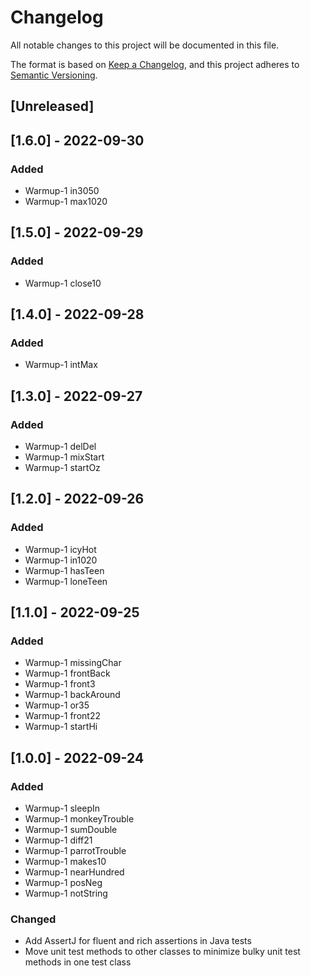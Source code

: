 # Changelog
All notable changes to this project will be documented in this file.

The format is based on [Keep a Changelog](https://keepachangelog.com/en/1.0.0/),
and this project adheres to [Semantic Versioning](https://semver.org/spec/v2.0.0.html).

## [Unreleased]

## [1.6.0] - 2022-09-30
### Added
- Warmup-1 in3050
- Warmup-1 max1020

## [1.5.0] - 2022-09-29
### Added
- Warmup-1 close10

## [1.4.0] - 2022-09-28
### Added
- Warmup-1 intMax

## [1.3.0] - 2022-09-27
### Added
- Warmup-1 delDel
- Warmup-1 mixStart
- Warmup-1 startOz

## [1.2.0] - 2022-09-26
### Added
- Warmup-1 icyHot
- Warmup-1 in1020
- Warmup-1 hasTeen
- Warmup-1 loneTeen
 
## [1.1.0] - 2022-09-25
### Added
- Warmup-1 missingChar
- Warmup-1 frontBack
- Warmup-1 front3
- Warmup-1 backAround
- Warmup-1 or35
- Warmup-1 front22
- Warmup-1 startHi

## [1.0.0] - 2022-09-24
### Added
- Warmup-1 sleepIn
- Warmup-1 monkeyTrouble
- Warmup-1 sumDouble
- Warmup-1 diff21
- Warmup-1 parrotTrouble
- Warmup-1 makes10
- Warmup-1 nearHundred
- Warmup-1 posNeg
- Warmup-1 notString

### Changed
- Add AssertJ for fluent and rich assertions in Java tests
- Move unit test methods to other classes to minimize bulky unit test methods in one test class